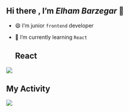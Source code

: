 ## Hi there , I’m   *Elham* *Barzegar* 👋

- 😄  I’m junior `frontend` developer
- 🌱 I’m currently learning `React`

  
  ## React 

<img src="https://sariasan.com/wp-content/uploads/2021/02/word-image-16.jpeg"/>


## My Activity
<img src="https://github-readme-stats.vercel.app/api?username=elham-barzegar&show_icons=true&theme=radical"/>

  


